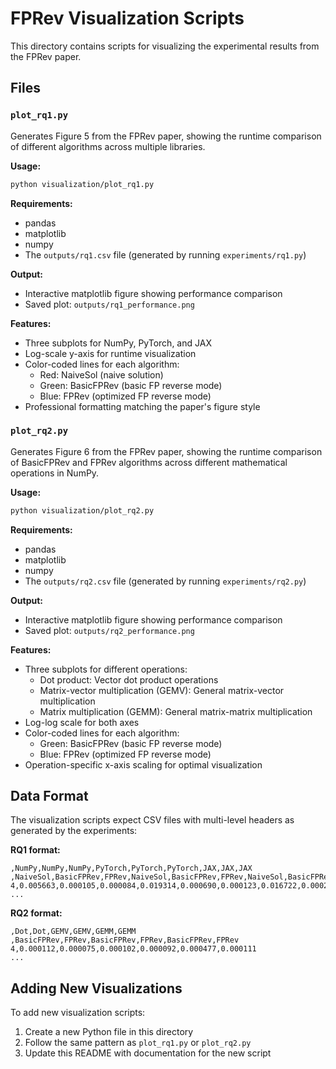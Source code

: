 # FPRev Visualization Scripts

This directory contains scripts for visualizing the experimental results from the FPRev paper.

## Files

### `plot_rq1.py`
Generates Figure 5 from the FPRev paper, showing the runtime comparison of different algorithms across multiple libraries.

**Usage:**
```bash
python visualization/plot_rq1.py
```

**Requirements:**
- pandas
- matplotlib
- numpy
- The `outputs/rq1.csv` file (generated by running `experiments/rq1.py`)

**Output:**
- Interactive matplotlib figure showing performance comparison
- Saved plot: `outputs/rq1_performance.png`

**Features:**
- Three subplots for NumPy, PyTorch, and JAX
- Log-scale y-axis for runtime visualization
- Color-coded lines for each algorithm:
  - Red: NaiveSol (naive solution)
  - Green: BasicFPRev (basic FP reverse mode)
  - Blue: FPRev (optimized FP reverse mode)
- Professional formatting matching the paper's figure style

### `plot_rq2.py`
Generates Figure 6 from the FPRev paper, showing the runtime comparison of BasicFPRev and FPRev algorithms across different mathematical operations in NumPy.

**Usage:**
```bash
python visualization/plot_rq2.py
```

**Requirements:**
- pandas
- matplotlib
- numpy
- The `outputs/rq2.csv` file (generated by running `experiments/rq2.py`)

**Output:**
- Interactive matplotlib figure showing performance comparison
- Saved plot: `outputs/rq2_performance.png`

**Features:**
- Three subplots for different operations:
  - Dot product: Vector dot product operations
  - Matrix-vector multiplication (GEMV): General matrix-vector multiplication
  - Matrix multiplication (GEMM): General matrix-matrix multiplication
- Log-log scale for both axes
- Color-coded lines for each algorithm:
  - Green: BasicFPRev (basic FP reverse mode)
  - Blue: FPRev (optimized FP reverse mode)
- Operation-specific x-axis scaling for optimal visualization

## Data Format

The visualization scripts expect CSV files with multi-level headers as generated by the experiments:

**RQ1 format:**
```
,NumPy,NumPy,NumPy,PyTorch,PyTorch,PyTorch,JAX,JAX,JAX
,NaiveSol,BasicFPRev,FPRev,NaiveSol,BasicFPRev,FPRev,NaiveSol,BasicFPRev,FPRev
4,0.005663,0.000105,0.000084,0.019314,0.000690,0.000123,0.016722,0.000257,0.000207
...
```

**RQ2 format:**
```
,Dot,Dot,GEMV,GEMV,GEMM,GEMM
,BasicFPRev,FPRev,BasicFPRev,FPRev,BasicFPRev,FPRev
4,0.000112,0.000075,0.000102,0.000092,0.000477,0.000111
...
```

## Adding New Visualizations

To add new visualization scripts:
1. Create a new Python file in this directory
2. Follow the same pattern as `plot_rq1.py` or `plot_rq2.py`
3. Update this README with documentation for the new script